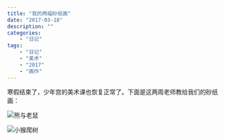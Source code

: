 ```yaml
---
title: "我的两幅砂纸画"
date: "2017-03-18"
description: ""
categories:
    - "日记"
tags:
    - "日记"
    - "美术"
    - "2017"
    - "画作"
---
```


寒假结束了，少年宫的美术课也恢复正常了。下面是这两周老师教给我们的砂纸画：

![熊与老鼠](http://image.tonybai.com/img/201703/diary_20170318_1.jpg)

![小猴爬树](http://image.tonybai.com/img/201703/diary_20170318_2.jpg)
